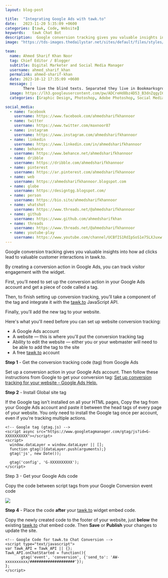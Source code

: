 ```yaml
---
layout: blog-post

title:  "Integrating Google Ads with tawk.to"
date:   2023-11-20 5:35:09 +0600
categories: [tawk, Code, Website]
keywords:   tawk Chat Bot
description:  Google conversion tracking gives you valuable insights into how ad clicks lead to valuable customer interactions in tawk.to.
image: "https://tds-images.thedailystar.net/sites/default/files/styles/big_202/public/images/2023/11/20/dalle_2023-11-20_22.53.01_-_a_landscape-oriented_close-up_dramatic_image_showing_the_backs_of_a_diverse_group_of_employees_in_silhouette_protesting_outside_an_office_building.png"

team:
  name: Ahmed Sharif Khan Noor
  tag: Chief Editor / Blogger
  subtitle: Digital Marketer and Social Media Manager
  username: ahmed_sharif_khan
  permalink: ahmed-sharif-khan
  date: 2023-10-12 17:35:09 +0600
  message: |
        There live the blind texts. Separated they live in Bookmarksgrove right at the coast of the Semantics, a large language ocean.
  image: https://lh3.googleusercontent.com/pw/ADCreHd8bz4D53_B3dnZqgyI6lKQ8guUguy3xrJpukvzeMa3s2Ea1-4FSCoAB4TGGJ2PVh2VWacgpBdyAP6Lm4xdU1Stdff6PvXlO5Uuko9dsEGh5mkNBPhAJmeAhpWyOJlzRjv5Ahag3bBo7RBfa4o1UfD6=w480-h480-s-no-gm?authuser=0
  categories: [Graphic Design, Photoshop, Adobe Photoshop, Social Media Banner Design]

social_media:
  - name: facebook
    username: https://www.facebook.com/ahmedsharifkhannoor
  - name: twitter
    username: https://www.twitter.com/maxnoor87
  - name: instagram
    username: https://www.instagram.com/ahmedsharifkhannoor
  - name: linkedin
    username: https://www.linkedin.com/in/ahmedsharifkhannoor
  - name: behance
    username: https://www.behance.net/ahmedsharifkhannoor
  - name: dribble
    username: https://dribble.com/ahmedsharifkhannoor
  - name: pinterest
    username: https://ar.pinterest.com/ahmedsharifkhannoor
  - name: web
    username: https://ahmedsharifkhannoor.blogspot.com
  - name: globe
    username: https://designtgg.blogspot.com/
  - name: person
    username: https://bio.site/ahmedsharifkhannoor
  - name: whatshot
    username: https://www.threads.net/@ahmedsharifkhannoor
  - name: github
    username: https://www.github.com/ahmedsharifkhan
  - name: threads
    username: https://www.threads.net/@ahmedsharifkhannoor
  - name: youtube-play
    username: https://www.youtube.com/channel/UCBfIS1RdIpSoS1e75LXJuxw
---
```


Google conversion tracking gives you valuable insights into how ad clicks lead to valuable customer interactions in tawk.to.  

  

By creating a conversion action in Google Ads, you can track visitor engagement with the widget.

  

First, you’ll need to set up the conversion action in your Google Ads account and get a piece of code called a tag.

  

Then, to finish setting up conversion tracking, you’ll take a component of the tag and integrate it with the  [tawk.to](http://tawk.to/)  JavaScript API.

  

Finally, you’ll add the new tag to your website.

  

Here's what you'll need before you can set up website conversion tracking:

-   A Google Ads account
-   A website — this is where you'll put the conversion tracking tag
-   Ability to edit the website — either you or your webmaster will need to be able to add the tag to the site
-   A free  [tawk.to](http://tawk.to/)  account

  

**Step 1** - Get the conversion tracking code (tag) from Google Ads

  

Set up a conversion action in your Google Ads account. Then follow these instructions from Google to get your conversion tag:  [Set up conversion tracking for your website - Google Ads Help.](https://support.google.com/google-ads/answer/6095821?co=ADWORDS.IsAWNCustomer%3Dfalse&oco=0)

  

**Step 2** - Install Global site tag

  

If the Google tag isn't installed on all your HTML pages, Copy the tag from your Google Ads account and paste it between the head tags of every page of your website. You only need to install the Google tag once per account, even if you're tracking multiple actions.

```
<!-- Google tag (gtag.js) -->
<script async src="https://www.googletagmanager.com/gtag/js?id=G-XXXXXXXXXX"></script>
<script>
  window.dataLayer = window.dataLayer || [];
  function gtag(){dataLayer.push(arguments);}
  gtag('js', new Date());

  gtag('config', 'G-XXXXXXXXXX');
</script>
```
Step 3 - Get your Google Ads code  
  

Copy the code between script tags from your Google Conversion event code

![](https://tawk.link/521727297ca1334016000005/kb/attachments/plHbs54dqx.png)

**Step 4**  - Place the code  **after**  your  [tawk.to](http://tawk.to/)  widget embed code.

  

Copy the newly created code to the footer of your website, just  **below**  the existing  [tawk.to](http://tawk.to/)  chat embed code. Then  **Save** or  **Publish**  your changes to update the site.
```
<!-- Google Code for tawk.to Chat Conversion -->
<script type="text/javascript">
var Tawk_API = Tawk_API || {};
Tawk_API.onChatStarted = function(){   
       gtag('event', 'conversion', {'send_to': 'AW-xxxxxxxxxx/####################'});
};
</script>
```